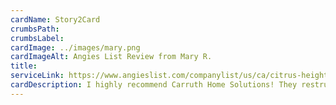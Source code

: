 ```yaml
---
cardName: Story2Card
crumbsPath: 
crumbsLabel: 
cardImage: ../images/mary.png
cardImageAlt: Angies List Review from Mary R.
title: 
serviceLink: https://www.angieslist.com/companylist/us/ca/citrus-heights/carruth-home-solutions-reviews-9989194.htm
cardDescription: I highly recommend Carruth Home Solutions! They restructured and redesigned my deck so that both sides had steps for safer access and created a much more open, attactive design.
---
```

